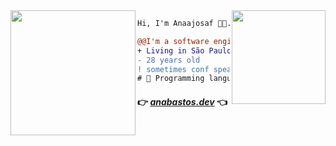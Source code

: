 <img align="right" height="150" src="https://media.giphy.com/media/vvcvtGPa4hSiN4TgeY/giphy.gif"/>
<img align="left" height="200" src="https://media.giphy.com/media/ao9DUiTKH60XS/giphy.gif"/>

```diff
Hi, I'm Anaajosaf 👩‍💻.

@@I'm a software engineer@@
+ Living in São Paulo, Brazil 🇧🇷.
- 28 years old
! sometimes conf speaker, always shitposter
# 📖 Programming languages, functional, web development
```

#### 👉 *[anabastos.dev](https://anabastos.dev/)* 👈

<Youre doing great>
<Good things will come to you>
<Drink water and stay awesome>

<SECRET GUEST BOOK>
<ooooooooooooooooo>
<ooooooooooooooooo
|2020-08-23
| damn this quarentine for making us unable to gather our friends for some drinks 
| miss ya!
|-- alemedeiros
|2021-06-23
| https://user-images.githubusercontent.com/66042/128732266-55fc8c78-3bd4-4a99-91fb-521e9ceba127.jpeg
| sdds, Aninha! ❤️
|-- nic>
